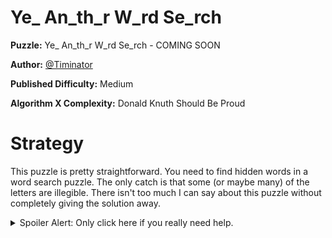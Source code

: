 # Ye_ An_th_r W_rd Se_rch

__Puzzle:__ Ye_ An_th_r W_rd Se_rch - COMING SOON

__Author:__ [@Timinator](https://www.codingame.com/profile/2df7157da821f39bbf6b36efae1568142907334)

__Published Difficulty:__ Medium

__Algorithm X Complexity:__ Donald Knuth Should Be Proud

# Strategy

This puzzle is pretty straightforward. You need to find hidden words in a word search puzzle. The only catch is that some (or maybe many) of the letters are illegible. There isn't too much I can say about this puzzle without completely giving the solution away.

<details>
<summary>Spoiler Alert: Only click here if you really need help.</summary>
<br>

I'm not kidding. This puzzle will get significantly easier if you click below. Are you sure this is what you want?

<details>
<summary>I'm positive. Give me the deets!</summary>
<br>

I feel bad about this. I don't like the idea of just giving the solution away.

<details>
<summary>But, if you're sure...</summary>
<br>

This is your last chance to change your mind...

<details>
<summary>I rufuse to change my mind. <b>Show me the money!</b></summary>
<br>

Thinking of this puzzle as a word search is painful road to travel. Instead, think of this puzzle as a word search construction puzzle. Given a list of a words and partially filled in grid, you must construct a word search that fits inside the parameters defined by the prefilled cells. In this puzzle, you must implement the word search construction example Knuth uses in his book to discuss the topic of “coloring”. The coloring discussion in the previous section should be enough to guide you to a solution!
</details>
</details>
</details>
</details>
